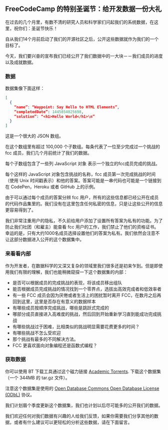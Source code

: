 ## FreeCodeCamp 的特别圣诞节：给开发数据一份大礼

在过去的几个月里，有数不清的研究人员和科学家们问起我们的系统数据，在这里，祝你们：圣诞节快乐！

自从我们14个月前启动了我们的开源社区之后，公开这些数据就作为我们的一个目标了。

今天，我们要兴奋的宣布我们已经公开了我们数据中的一大块－－我们成员的进度以及成就数据。

### 数据

数据集像下面这样：

```json
[
  {
    “name”: “Waypoint: Say Hello to HTML Elements”,
    “completedDate”: 1445854025698,
    “solution”: “<h1>Hello World</h1>\n”
  }
]
```

这是一个很大的 JSON 数组。

在这个数组里有超过 100,000 个子数组。每条代表了一位至少完成过一个挑战的 fcc 成员，我们几个月前统计了我们的数据。

每个子数组包含了一些列 JavaScript 对象 表示一个独立的fcc成员完成的挑战。

每个这样的 JavaScript 对象包含挑战的名称，fcc 成员第一次完成挑战的时间（使用 Unix 时间戳表示）和他的答案。答案可能是一串代码也可能是一个链接到在 CodePen，Heroku 或者 GitHub 上的示例。

由于可以通过每个成员的答案分辨 fcc 用户，所有的这些信息都已经公开在成员的代码作品集里的。我们没有在这里包含任何私密的信息，只是让这些公开的信息更容易得到了。

我们非常注重用户的隐私，不久前给用户添加了设置所有答案为私有的功能。为了防止我们社团（和雇主）能查看  fcc 用户的工作，我们禁止了他们的资格证书。幸运的是，只有大约1000名成员选择设置他们的答案为私有。我们依然会注意不让这部分数据进入公开的这个数据集中。

### 来看看内部

作为开发者，在数据科学的又深又复杂的领域里我们很多还是初来乍到。但是即使用我们有限的理解，我们也能稍微窥探一下这个数据集的内部：

- 是否可以根据成员的完成挑战的表现，将该成员移出组队
-  能否根据成员完成挑战的情况找到一个零界点，选拔出高效完成者和低效率者
- 有一些 FCC 成员会因为厌倦或者生活上的困扰暂时离开 FCC，在数月之后再回到这里，这里是否存在有意义的数据样本
- 有哪些成员按顺序完成挑战，哪些是跳跃式完成的
- 哪部分成员直接进入高难度的挑战，然后回到开始重新学习直到能成功完成挑战
- 有哪些挑战过于困难，比相类似的挑战明显需要花费更多的时间？
- 有哪些挑战不怎么受欢迎
- 那个挑战有最多的不同解决方法。
- FCC 更喜欢面向对象编程还是函数式编程？

### 获取数据

你可以使用 BT 下载工具通过这个磁力链接 [Academic Torrents](http://academictorrents.com/details/030b10dad0846b5aecc3905692890fb02404adbf). 下载这个数据集（一个 344MB 的 tar.gz 文件）。

注意这个数据集是使用的 [Open Database Commons Open Database License (ODbL)](http://opendatacommons.org/licenses/odbl/summary/) 协议。



我们计划眉个季度更新这个数据集，我们也计划以后尽可能多的公开我们的数据。

我们欢迎任何对我们数据有兴趣的人给我们反馈，如果你需要我们分享其他的数据，或者有什么建议可以更轻松的分析这些数据，请在下面留言。
